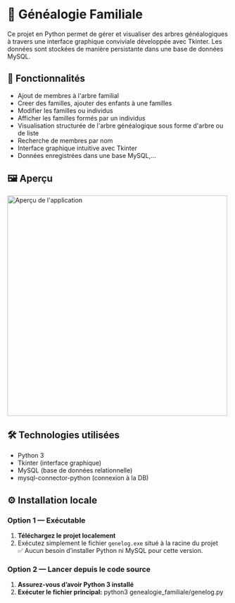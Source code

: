 # 🧬 Généalogie Familiale

Ce projet en Python permet de gérer et visualiser des arbres généalogiques à travers une interface graphique conviviale développée avec Tkinter. Les données sont stockées de manière persistante dans une base de données MySQL.

## 🚀 Fonctionnalités

- Ajout de membres à l'arbre familial
- Creer des familles, ajouter des enfants à une familles
- Modifier les familles ou individus
- Afficher les familles formés par un individus
- Visualisation structurée de l'arbre généalogique sous forme d'arbre ou de liste
- Recherche de membres par nom
- Interface graphique intuitive avec Tkinter
- Données enregistrées dans une base MySQL,...

## 🖼️ Aperçu

<img src="chemin/vers/screenshot.png" alt="Aperçu de l'application" width="500"/>

## 🛠️ Technologies utilisées

- Python 3
- Tkinter (interface graphique)
- MySQL (base de données relationnelle)
- mysql-connector-python (connexion à la DB)

## ⚙️ Installation locale

### Option 1 — Exécutable

1. **Téléchargez le projet localement**  
2. Exécutez simplement le fichier `genelog.exe` situé à la racine du projet  
   ✅ Aucun besoin d’installer Python ni MySQL pour cette version.

### Option 2 — Lancer depuis le code source

1. **Assurez-vous d’avoir Python 3 installé**
2. **Exécuter le fichier principal:**
     python3 genealogie_familiale/genelog.py



